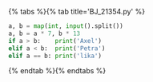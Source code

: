 {% tabs %}{% tab title='BJ_21354.py' %}

```py
a, b = map(int, input().split())
a, b = a * 7, b * 13
if a > b:    print('Axel')
elif a < b:  print('Petra')
elif a == b: print('lika')
```

{% endtab %}{% endtabs %}
